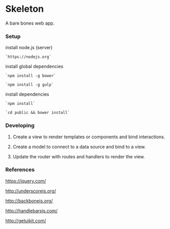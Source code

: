 # Skeleton

A bare bones web app.


### Setup

install node.js (server)

    `https://nodejs.org`

install global dependencies

    `npm install -g bower`

    `npm install -g gulp`

install dependencies

    `npm install`

    `cd public && bower install`


### Developing

1. Create a view to render templates or components and bind interactions.

2. Create a model to connect to a data source and bind to a view.

3. Update the router with routes and handlers to render the view.

### References

https://jquery.com/

http://underscorejs.org/

http://backbonejs.org/

http://handlebarsjs.com/

http://getuikit.com/